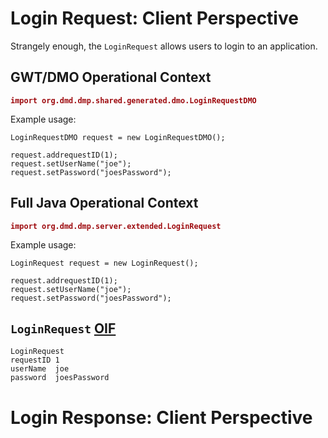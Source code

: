 

# Login Request: Client Perspective #

Strangely enough, the `LoginRequest` allows users to login to an application.

## GWT/DMO Operational Context ##

<font color='#9E0B0F'>
<b><code>import org.dmd.dmp.shared.generated.dmo.LoginRequestDMO</code></b>
</font>

Example usage:
```
LoginRequestDMO request = new LoginRequestDMO();

request.addrequestID(1);
request.setUserName("joe");
request.setPassword("joesPassword");
```

## Full Java Operational Context ##

<font color='#9E0B0F'>
<b><code>import org.dmd.dmp.server.extended.LoginRequest</code></b>
</font>

Example usage:
```
LoginRequest request = new LoginRequest();

request.addrequestID(1);
request.setUserName("joe");
request.setPassword("joesPassword");
```

## `LoginRequest` [OIF](DMOOverview#Object_Instance_Format.md) ##

```
LoginRequest
requestID 1
userName  joe
password  joesPassword
```

# Login Response: Client Perspective #
